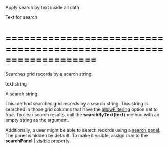 <!--**
/*-------------------------------------------
    Auto-generated file. Do not modify.
-------------------------------------------

**-->
<!--d-->
Apply search by text inside all data
<!--/d-->
<!--p1d-->Text for search<!--/p1d-->
===================================================================
===================================================================

<!--shortDescription-->

Searches grid records by a search string.

<!--/shortDescription-->

<!--paramName1-->text<!--/paramName1-->
<!--paramType1-->string<!--/paramType1-->
<!--paramDescription1-->

A search string.

<!--/paramDescription1-->

<!--fullDescription-->

This method searches grid records by a search string. This string is searched in those grid columns that have the [allowFiltering](/Documentation/ApiReference/UI_Widgets/dxDataGrid/Configuration/columns/#allowFiltering) option set to *true*. To clear search results, call the **searchByText(text)** method with an empty string as the argument.

Additionally, a user might be able to search records using a [search panel](/Documentation/Guide/UI_Widgets/Data_Grid/Visual_Elements/#Search_Panel). The panel is hidden by default. To make it visible, assign *true* to the **searchPanel** | [visible](/Documentation/ApiReference/UI_Widgets/dxDataGrid/Configuration/searchPanel/#visible) property.

<!--/fullDescription-->